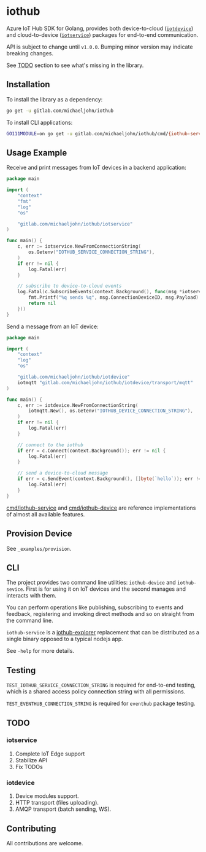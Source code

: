 # iothub

Azure IoT Hub SDK for Golang, provides both device-to-cloud ([`iotdevice`](iotdevice)) and cloud-to-device ([`iotservice`](iotservice)) packages for end-to-end communication.

API is subject to change until `v1.0.0`. Bumping minor version may indicate breaking changes.

See [TODO](#todo) section to see what's missing in the library.

## Installation

To install the library as a dependency:

```bash
go get -u gitlab.com/michaeljohn/iothub
```

To install CLI applications:

```bash
GO111MODULE=on go get -u gitlab.com/michaeljohn/iothub/cmd/{iothub-service,iothub-device}
```

## Usage Example

Receive and print messages from IoT devices in a backend application:

```go
package main

import (
	"context"
	"fmt"
	"log"
	"os"

	"gitlab.com/michaeljohn/iothub/iotservice"
)

func main() {
	c, err := iotservice.NewFromConnectionString(
		os.Getenv("IOTHUB_SERVICE_CONNECTION_STRING"),
	)
	if err != nil {
		log.Fatal(err)
	}

	// subscribe to device-to-cloud events
	log.Fatal(c.SubscribeEvents(context.Background(), func(msg *iotservice.Event) error {
		fmt.Printf("%q sends %q", msg.ConnectionDeviceID, msg.Payload)
		return nil
	}))
}
```

Send a message from an IoT device:

```go
package main

import (
	"context"
	"log"
	"os"

	"gitlab.com/michaeljohn/iothub/iotdevice"
	iotmqtt "gitlab.com/michaeljohn/iothub/iotdevice/transport/mqtt"
)

func main() {
	c, err := iotdevice.NewFromConnectionString(
		iotmqtt.New(), os.Getenv("IOTHUB_DEVICE_CONNECTION_STRING"),
	)
	if err != nil {
		log.Fatal(err)
	}

	// connect to the iothub
	if err = c.Connect(context.Background()); err != nil {
		log.Fatal(err)
	}

	// send a device-to-cloud message
	if err = c.SendEvent(context.Background(), []byte(`hello`)); err != nil {
		log.Fatal(err)
	}
}
```

[cmd/iothub-service](https://gitlab.com/michaeljohn/iothub/blob/master/cmd/iothub-service) and [cmd/iothub-device](https://github.com/dangeroushobo/iothub/blob/master/cmd/iothub-device) are reference implementations of almost all available features.

## Provision Device

See `_examples/provision`.

## CLI

The project provides two command line utilities: `iothub-device` and `iothub-sevice`. First is for using it on IoT devices and the second manages and interacts with them.

You can perform operations like publishing, subscribing to events and feedback, registering and invoking direct methods and so on straight from the command line.

`iothub-service` is a [iothub-explorer](https://github.com/Azure/iothub-explorer) replacement that can be distributed as a single binary opposed to a typical nodejs app.

See `-help` for more details.

## Testing

`TEST_IOTHUB_SERVICE_CONNECTION_STRING` is required for end-to-end testing, which is a shared access policy connection string with all permissions.

`TEST_EVENTHUB_CONNECTION_STRING` is required for `eventhub` package testing.

## TODO

### iotservice

1. Complete IoT Edge support
1. Stabilize API
1. Fix TODOs

### iotdevice

1. Device modules support.
1. HTTP transport (files uploading).
1. AMQP transport (batch sending, WS).

## Contributing

All contributions are welcome.

